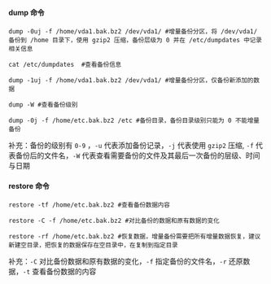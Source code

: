 #### dump 命令

```
dump -0uj -f /home/vda1.bak.bz2 /dev/vda1/ #增量备份分区，将 /dev/vda1/ 备份到 /home 目录下，使用 gzip2 压缩，备份层级为 0 并在 /etc/dumpdates 中记录相关信息

cat /etc/dumpdates  #查看备份信息

dump -1uj -f /home/vda1.bak.bz2 /dev/vda1/ #增量备份分区，仅备份新添加的数据

dump -W #查看备份级别

dump -0j -f /home/etc.bak.bz2 /etc #备份目录，备份目录级别只能为 0 不能增量备份
```

补充：备份的级别有 `0-9` ，`-u` 代表添加备份记录，`-j` 代表使用 `gzip2` 压缩, `-f` 代表备份后的文件名，`-W` 代表查看需要备份的文件及其最后一次备份的层级、时间与日期

#### restore 命令

```
restore -tf /home/etc.bak.bz2 #查看备份数据内容

restore -C -f /home/etc.bak.bz2 #对比备份的数据和原有数据的变化

restore -rf /home/etc.bak.bz2 #恢复数据，增量备份需要把所有增量数据恢复，建议新建空目录，把恢复的数据保存在空目录中，在复制到指定目录
```

补充：`-C` 对比备份数据和原有数据的变化，`-f` 指定备份的文件名，`-r` 还原数据，`-t` 查看备份数据的内容
